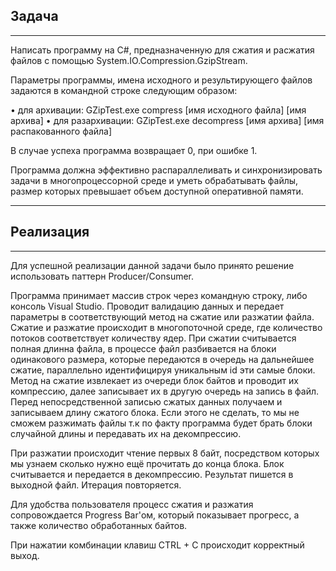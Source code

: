 <h2><b>Задача</b></h2>
<hr/>
Написать программу на C#, предназначенную для сжатия и расжатия файлов с помощью System.IO.Compression.GzipStream.

Параметры программы, имена исходного и результирующего файлов задаются в командной строке следующим образом:

•	для архивации: GZipTest.exe compress [имя исходного файла] [имя архива]
•	для разархивации: GZipTest.exe decompress  [имя архива] [имя распакованного файла]

В случае успеха программа возвращает 0, при ошибке  1.

Программа должна эффективно распараллеливать и синхронизировать задачи в многопроцессорной среде и уметь обрабатывать файлы, размер которых превышает объем доступной оперативной памяти.
______________________

<h2><b>Реализация</b></h2>
<hr/>
Для успешной реализации данной задачи было принято решение использовать паттерн Producer/Consumer.

Программа принимает массив строк через командную строку, либо консоль Visual Studio. Проводит валидацию данных и передает параметры в соответствующий метод на сжатие или разжатии файла. Сжатие и разжатие происходит в многопоточной среде, где количество потоков соответствует количеству ядер. При сжатии считывается полная длинна файла, в процессе файл разбивается на блоки одинакового размера, которые передаются в очередь на дальнейшее сжатие, параллельно идентифицируя уникальным id эти самые блоки. Метод на сжатие извлекает из очереди блок байтов и проводит их компрессию, далее записывает их в другую очередь на запись в файл.  Перед непосредственной записью сжатых данных получаем и записываем длину сжатого блока. Если этого не сделать, то мы не сможем разжимать файлы т.к по факту программа будет брать блоки случайной длины и передавать их на декомпрессию. 

При разжатии происходит чтение первых 8 байт, посредством которых мы узнаем сколько нужно ещё прочитать до конца блока. Блок считывается и передается в декомпрессию. Результат пишется в выходной файл. Итерация повторяется.

Для удобства пользователя процесс сжатия и разжатия сопровождается Progress Bar'ом, который показывает прогресс, а также количество обработанных байтов. 

При нажатии комбинации клавиш CTRL + C происходит корректный выход.
